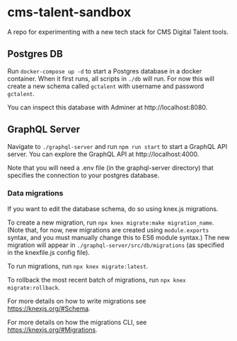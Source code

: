 # cms-talent-sandbox
A repo for experimenting with a new tech stack for CMS Digital Talent tools.

## Postgres DB
Run `docker-compose up -d`  to start a Postgres database in a docker container. When it first runs, all scripts in `./db` will run. For now this will create a new schema called `gctalent` with username and password `gctalent`. 

You can inspect this database with Adminer at http://localhost:8080.

## GraphQL Server
Navigate to `./graphql-server` and run `npm run start` to start a GraphQL API server. You can explore the GraphQL API at http://localhost:4000.

Note that you will need a .env file (in the graphql-server directory) that specifies the connection to your postgres database.

### Data migrations
If you want to edit the database schema, do so using knex.js migrations. 

To create a new migration, run `npx knex migrate:make migration_name`. (Note that, for now, new migrations are created using `module.exports` syntax, and you must manually change this to ES6 module syntax.) The new migration will appear in `./graphql-server/src/db/migrations` (as specified in the knexfile.js config file).

To run migrations, run `npx knex migrate:latest`.

To rollback the most recent batch of migrations, run `npx knex migrate:rollback`. 

For more details on how to write migrations see https://knexjs.org/#Schema.

For more details on how the migrations CLI, see https://knexjs.org/#Migrations.